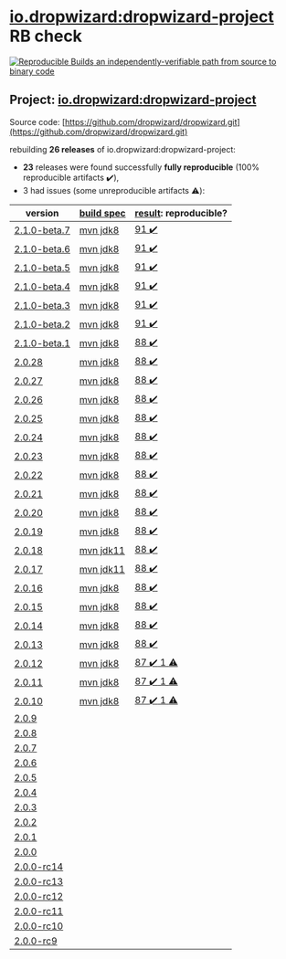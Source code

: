 [io.dropwizard:dropwizard-project](https://search.maven.org/artifact/io.dropwizard/dropwizard-project/) RB check
=======

[![Reproducible Builds](https://reproducible-builds.org/images/logos/rb.svg) an independently-verifiable path from source to binary code](https://reproducible-builds.org/)

## Project: [io.dropwizard:dropwizard-project](https://search.maven.org/artifact/io.dropwizard/dropwizard-project/)

Source code: [https://github.com/dropwizard/dropwizard.git](https://github.com/dropwizard/dropwizard.git)

rebuilding **26 releases** of io.dropwizard:dropwizard-project:
- **23** releases were found successfully **fully reproducible** (100% reproducible artifacts :heavy_check_mark:),
- 3 had issues (some unreproducible artifacts :warning:):

| version | [build spec](BUILDSPEC.md) | [result](https://reproducible-builds.org/docs/jvm/): reproducible? |
| -- | --------- | ------ |
| [2.1.0-beta.7](https://search.maven.org/artifact/io.dropwizard/dropwizard-project/2.1.0-beta.7/pom) | [mvn jdk8](dropwizard-2.1.0-beta.7.buildspec) | [91 :heavy_check_mark: ](dropwizard-project-2.1.0-beta.7.buildcompare) |
| [2.1.0-beta.6](https://search.maven.org/artifact/io.dropwizard/dropwizard-project/2.1.0-beta.6/pom) | [mvn jdk8](dropwizard-2.1.0-beta.6.buildspec) | [91 :heavy_check_mark: ](dropwizard-project-2.1.0-beta.6.buildcompare) |
| [2.1.0-beta.5](https://search.maven.org/artifact/io.dropwizard/dropwizard-project/2.1.0-beta.5/pom) | [mvn jdk8](dropwizard-2.1.0-beta.5.buildspec) | [91 :heavy_check_mark: ](dropwizard-project-2.1.0-beta.5.buildcompare) |
| [2.1.0-beta.4](https://search.maven.org/artifact/io.dropwizard/dropwizard-project/2.1.0-beta.4/pom) | [mvn jdk8](dropwizard-2.1.0-beta.4.buildspec) | [91 :heavy_check_mark: ](dropwizard-project-2.1.0-beta.4.buildcompare) |
| [2.1.0-beta.3](https://search.maven.org/artifact/io.dropwizard/dropwizard-project/2.1.0-beta.3/pom) | [mvn jdk8](dropwizard-2.1.0-beta.3.buildspec) | [91 :heavy_check_mark: ](dropwizard-project-2.1.0-beta.3.buildcompare) |
| [2.1.0-beta.2](https://search.maven.org/artifact/io.dropwizard/dropwizard-project/2.1.0-beta.2/pom) | [mvn jdk8](dropwizard-2.1.0-beta.2.buildspec) | [91 :heavy_check_mark: ](dropwizard-project-2.1.0-beta.2.buildcompare) |
| [2.1.0-beta.1](https://search.maven.org/artifact/io.dropwizard/dropwizard-project/2.1.0-beta.1/pom) | [mvn jdk8](dropwizard-2.1.0-beta.1.buildspec) | [88 :heavy_check_mark: ](dropwizard-project-2.1.0-beta.1.buildcompare) |
| [2.0.28](https://search.maven.org/artifact/io.dropwizard/dropwizard-project/2.0.28/pom) | [mvn jdk8](dropwizard-2.0.28.buildspec) | [88 :heavy_check_mark: ](dropwizard-project-2.0.28.buildcompare) |
| [2.0.27](https://search.maven.org/artifact/io.dropwizard/dropwizard-project/2.0.27/pom) | [mvn jdk8](dropwizard-2.0.27.buildspec) | [88 :heavy_check_mark: ](dropwizard-project-2.0.27.buildcompare) |
| [2.0.26](https://search.maven.org/artifact/io.dropwizard/dropwizard-project/2.0.26/pom) | [mvn jdk8](dropwizard-2.0.26.buildspec) | [88 :heavy_check_mark: ](dropwizard-project-2.0.26.buildcompare) |
| [2.0.25](https://search.maven.org/artifact/io.dropwizard/dropwizard-project/2.0.25/pom) | [mvn jdk8](dropwizard-2.0.25.buildspec) | [88 :heavy_check_mark: ](dropwizard-project-2.0.25.buildcompare) |
| [2.0.24](https://search.maven.org/artifact/io.dropwizard/dropwizard-project/2.0.24/pom) | [mvn jdk8](dropwizard-2.0.24.buildspec) | [88 :heavy_check_mark: ](dropwizard-project-2.0.24.buildcompare) |
| [2.0.23](https://search.maven.org/artifact/io.dropwizard/dropwizard-project/2.0.23/pom) | [mvn jdk8](dropwizard-2.0.23.buildspec) | [88 :heavy_check_mark: ](dropwizard-project-2.0.23.buildcompare) |
| [2.0.22](https://search.maven.org/artifact/io.dropwizard/dropwizard-project/2.0.22/pom) | [mvn jdk8](dropwizard-2.0.22.buildspec) | [88 :heavy_check_mark: ](dropwizard-project-2.0.22.buildcompare) |
| [2.0.21](https://search.maven.org/artifact/io.dropwizard/dropwizard-project/2.0.21/pom) | [mvn jdk8](dropwizard-2.0.21.buildspec) | [88 :heavy_check_mark: ](dropwizard-project-2.0.21.buildcompare) |
| [2.0.20](https://search.maven.org/artifact/io.dropwizard/dropwizard-project/2.0.20/pom) | [mvn jdk8](dropwizard-2.0.20.buildspec) | [88 :heavy_check_mark: ](dropwizard-project-2.0.20.buildcompare) |
| [2.0.19](https://search.maven.org/artifact/io.dropwizard/dropwizard-project/2.0.19/pom) | [mvn jdk8](dropwizard-2.0.19.buildspec) | [88 :heavy_check_mark: ](dropwizard-project-2.0.19.buildcompare) |
| [2.0.18](https://search.maven.org/artifact/io.dropwizard/dropwizard-project/2.0.18/pom) | [mvn jdk11](dropwizard-2.0.18.buildspec) | [88 :heavy_check_mark: ](dropwizard-project-2.0.18.buildcompare) |
| [2.0.17](https://search.maven.org/artifact/io.dropwizard/dropwizard-project/2.0.17/pom) | [mvn jdk11](dropwizard-2.0.17.buildspec) | [88 :heavy_check_mark: ](dropwizard-project-2.0.17.buildcompare) |
| [2.0.16](https://search.maven.org/artifact/io.dropwizard/dropwizard-project/2.0.16/pom) | [mvn jdk8](dropwizard-2.0.16.buildspec) | [88 :heavy_check_mark: ](dropwizard-project-2.0.16.buildcompare) |
| [2.0.15](https://search.maven.org/artifact/io.dropwizard/dropwizard-project/2.0.15/pom) | [mvn jdk8](dropwizard-2.0.15.buildspec) | [88 :heavy_check_mark: ](dropwizard-project-2.0.15.buildcompare) |
| [2.0.14](https://search.maven.org/artifact/io.dropwizard/dropwizard-project/2.0.14/pom) | [mvn jdk8](dropwizard-2.0.14.buildspec) | [88 :heavy_check_mark: ](dropwizard-project-2.0.14.buildcompare) |
| [2.0.13](https://search.maven.org/artifact/io.dropwizard/dropwizard-project/2.0.13/pom) | [mvn jdk8](dropwizard-2.0.13.buildspec) | [88 :heavy_check_mark: ](dropwizard-project-2.0.13.buildcompare) |
| [2.0.12](https://search.maven.org/artifact/io.dropwizard/dropwizard-project/2.0.12/pom) | [mvn jdk8](dropwizard-2.0.12.buildspec) | [87 :heavy_check_mark:  1 :warning:](dropwizard-project-2.0.12.buildcompare) |
| [2.0.11](https://search.maven.org/artifact/io.dropwizard/dropwizard-project/2.0.11/pom) | [mvn jdk8](dropwizard-2.0.11.buildspec) | [87 :heavy_check_mark:  1 :warning:](dropwizard-project-2.0.11.buildcompare) |
| [2.0.10](https://search.maven.org/artifact/io.dropwizard/dropwizard-project/2.0.10/pom) | [mvn jdk8](dropwizard-2.0.10.buildspec) | [87 :heavy_check_mark:  1 :warning:](dropwizard-project-2.0.10.buildcompare) |
| [2.0.9](https://search.maven.org/artifact/io.dropwizard/dropwizard-project/2.0.9/pom) | | |
| [2.0.8](https://search.maven.org/artifact/io.dropwizard/dropwizard-project/2.0.8/pom) | | |
| [2.0.7](https://search.maven.org/artifact/io.dropwizard/dropwizard-project/2.0.7/pom) | | |
| [2.0.6](https://search.maven.org/artifact/io.dropwizard/dropwizard-project/2.0.6/pom) | | |
| [2.0.5](https://search.maven.org/artifact/io.dropwizard/dropwizard-project/2.0.5/pom) | | |
| [2.0.4](https://search.maven.org/artifact/io.dropwizard/dropwizard-project/2.0.4/pom) | | |
| [2.0.3](https://search.maven.org/artifact/io.dropwizard/dropwizard-project/2.0.3/pom) | | |
| [2.0.2](https://search.maven.org/artifact/io.dropwizard/dropwizard-project/2.0.2/pom) | | |
| [2.0.1](https://search.maven.org/artifact/io.dropwizard/dropwizard-project/2.0.1/pom) | | |
| [2.0.0](https://search.maven.org/artifact/io.dropwizard/dropwizard-project/2.0.0/pom) | | |
| [2.0.0-rc14](https://search.maven.org/artifact/io.dropwizard/dropwizard-project/2.0.0-rc14/pom) | | |
| [2.0.0-rc13](https://search.maven.org/artifact/io.dropwizard/dropwizard-project/2.0.0-rc13/pom) | | |
| [2.0.0-rc12](https://search.maven.org/artifact/io.dropwizard/dropwizard-project/2.0.0-rc12/pom) | | |
| [2.0.0-rc11](https://search.maven.org/artifact/io.dropwizard/dropwizard-project/2.0.0-rc11/pom) | | |
| [2.0.0-rc10](https://search.maven.org/artifact/io.dropwizard/dropwizard-project/2.0.0-rc10/pom) | | |
| [2.0.0-rc9](https://search.maven.org/artifact/io.dropwizard/dropwizard-project/2.0.0-rc9/pom) | | |
